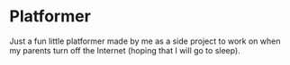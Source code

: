 # Platformer
Just a fun little platformer made by me as a side project to work on when my parents turn off the Internet (hoping that I will go to sleep).
